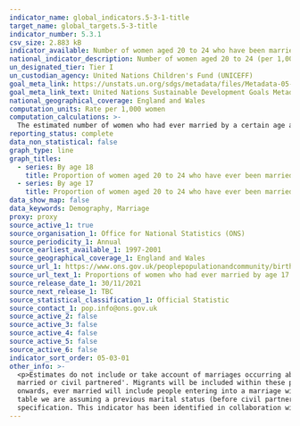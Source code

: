 ```yaml
---
indicator_name: global_indicators.5-3-1-title
target_name: global_targets.5-3-title
indicator_number: 5.3.1
csv_size: 2.883 kB
indicator_available: Number of women aged 20 to 24 who have been married by age 17 or by age 18
national_indicator_description: Number of women aged 20 to 24 (per 1,000 women) who have ever been married by their 17th birthday and  by their 18th birthday.
un_designated_tier: Tier I
un_custodian_agency: United Nations Children's Fund (UNICEFF)
goal_meta_link: https://unstats.un.org/sdgs/metadata/files/Metadata-05-03-01.pdf
goal_meta_link_text: United Nations Sustainable Development Goals Metadata (PDF 207 KB)
national_geographical_coverage: England and Wales
computation_units: Rate per 1,000 women
computation_calculations: >-
  The estimated number of women who had ever married by a certain age are based on women born in given years. For example, for every 1,000 women born between 1976 and 1980, 1.4 will have married by their 17th birthday and 4.9 for every 1,000 will have married by their 18th birthday.
reporting_status: complete
data_non_statistical: false
graph_type: line
graph_titles:
  - series: By age 18
    title: Proportion of women aged 20 to 24 who have ever been married by age 18
  - series: By age 17
    title: Proportion of women aged 20 to 24 who have ever been married by age 17
data_show_map: false
data_keywords: Demography, Marriage
proxy: proxy
source_active_1: true
source_organisation_1: Office for National Statistics (ONS)
source_periodicity_1: Annual
source_earliest_available_1: 1997-2001
source_geographical_coverage_1: England and Wales
source_url_1: https://www.ons.gov.uk/peoplepopulationandcommunity/birthsdeathsandmarriages/marriagecohabitationandcivilpartnerships/adhocs/14012womenaged20to24yearsevermarriedbyage17andbyage181976to1980to1997to2001
source_url_text_1: Proportions of women who had ever married by age 17 and by age 18, for grouped birth cohorts, 1976 to 1980 and 1990 to 1994 inclusive
source_release_date_1: 30/11/2021
source_next_release_1: TBC
source_statistical_classification_1: Official Statistic 
source_contact_1: pop.info@ons.gov.uk
source_active_2: false
source_active_3: false
source_active_4: false
source_active_5: false
source_active_6: false
indicator_sort_order: 05-03-01
other_info: >-
  <p>Estimates do not include or take account of marriages occurring abroad either before migrating to England and Wales or whilst as a resident of England and Wales. Estimates are based on the population estimates by marital status, specifically the population who are 'Single, never
  married or civil partnered'. Migrants will be included within these population estimates. Estimates try to indicate behaviour by exact age 18 and by exact age 17 and do not take into account; death, divorce or migration which could occur by age 24. </p> <p>For 2014 marriage statistics
  onwards, ever married will include people entering into a marriage with either an opposite sex or a same sex partner. Same sex couples converting their civil partnership into a marriage will be included with ever married because previous marital status is unknown; therefore within this
  table we are assuming a previous marital status (before civil partnership) of single, never married or civil partnered.  </p> This indicator is being used as an approximation of the UN SDG Indicator. Where possible, we will work to identify or develop UK data to meet the global indicator
  specification. This indicator has been identified in collaboration with topic experts.
---
```

